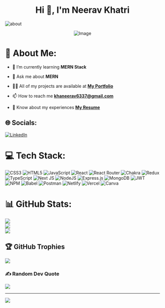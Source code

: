 ### <h1 align="center">Hi 👋, I'm Neerav Khatri </h1>
<p><img src="https://readme-typing-svg.herokuapp.com?font=Fira+Code&pause=1000&width=435&lines=A+Full+Stack+Developer" alt= "about" ></p>

<div align="center"><img src="https://www.softprodigy.com/wp-content/uploads/2021/06/JS-Development-Gif.gif" alt="Image"/></div>

# 💫 About Me:
- 🌱  I’m currently learning **MERN Stack**

- 💬  Ask me about **MERN**

- 👨‍💻  All of my projects are available at **[My Portfolio](https://neerav-khatri.github.io/)**

- 📫  How to reach me **khaneerav6337@gmail.com**

- 📄   Know about my experiences **[My Resume](https://drive.google.com/file/d/1T6Q5ce2c2tx2dnG1HU_9dU8zif-by3f6/view?usp=sharing)**


## 🌐 Socials:
[![LinkedIn](https://img.shields.io/badge/LinkedIn-%230077B5.svg?logo=linkedin&logoColor=white)](https://linkedin.com/in/neerav-khatri-05084a233) 

# 💻 Tech Stack:
![CSS3](https://img.shields.io/badge/css3-%231572B6.svg?style=flat&logo=css3&logoColor=white) 
![HTML5](https://img.shields.io/badge/html5-%23E34F26.svg?style=flat&logo=html5&logoColor=white) 
![JavaScript](https://img.shields.io/badge/javascript-%23323330.svg?style=flat&logo=javascript&logoColor=%23F7DF1E)
![React](https://img.shields.io/badge/react-%2320232a.svg?style=flat&logo=react&logoColor=%2361DAFB)
![React Router](https://img.shields.io/badge/React_Router-CA4245?style=flat&logo=react-router&logoColor=white)
![Chakra](https://img.shields.io/badge/chakra-%234ED1C5.svg?style=flat&logo=chakraui&logoColor=white)
![Redux](https://img.shields.io/badge/redux-%23593d88.svg?style=flat&logo=redux&logoColor=white)
![TypeScript](https://img.shields.io/badge/typescript-%23007ACC.svg?style=flat&logo=typescript&logoColor=white)  ![Next JS](https://img.shields.io/badge/Next-black?style=flat&logo=next.js&logoColor=white)
![NodeJS](https://img.shields.io/badge/node.js-6DA55F?style=flat&logo=node.js&logoColor=white)
![Express.js](https://img.shields.io/badge/express.js-%23404d59.svg?style=flat&logo=express&logoColor=%2361DAFB) 
![MongoDB](https://img.shields.io/badge/MongoDB-%234ea94b.svg?style=flat&logo=mongodb&logoColor=white) 
![JWT](https://img.shields.io/badge/JWT-black?style=flat&logo=JSON%20web%20tokens) 
![NPM](https://img.shields.io/badge/NPM-%23000000.svg?style=flat&logo=npm&logoColor=white)
![Babel](https://img.shields.io/badge/Babel-F9DC3e?style=flat&logo=babel&logoColor=black) 
![Postman](https://img.shields.io/badge/Postman-FF6C37?style=flat&logo=postman&logoColor=white)
![Netlify](https://img.shields.io/badge/netlify-%23000000.svg?style=flat&logo=netlify&logoColor=#00C7B7) 
![Vercel](https://img.shields.io/badge/vercel-%23000000.svg?style=flat&logo=vercel&logoColor=white)
![Canva](https://img.shields.io/badge/Canva-%2300C4CC.svg?style=flat&logo=Canva&logoColor=white)


# 📊 GitHub Stats:
![](https://github-readme-stats.vercel.app/api?username=Neerav-Khatri&theme=vue&hide_border=false&include_all_commits=true&count_private=true&border_radius=15)<br/>
![](https://github-readme-streak-stats.herokuapp.com/?user=Neerav-Khatri&theme=vue&hide_border=false&border_radius=15)<br/>
![](https://github-readme-stats.vercel.app/api/top-langs/?username=Neerav-Khatri&theme=vue&hide_border=false&include_all_commits=true&count_private=true&layout=compact&border_radius=15)

## 🏆 GitHub Trophies
![](https://github-profile-trophy.vercel.app/?username=Neerav-Khatri&theme=gitdimmed&no-frame=false&no-bg=false&margin-w=4)

### ✍️ Random Dev Quote
![](https://quotes-github-readme.vercel.app/api?type=horizontal&theme=radical)

---
[![](https://visitcount.itsvg.in/api?id=Neerav-Khatri&icon=0&color=3)](https://visitcount.itsvg.in)

